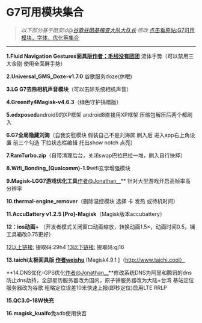 **G7可用模块集合**
===
>*以下部分基于酷安id@[谷歌驻酷基稽查大队大队长](http://www.coolapk.com/u/941344) 修改*
[点击看原帖:G7可用模块，字体，优化等集合](https://www.coolapk.com/feed/11601231)
---

**1.Fluid Navigation Gestures面具版[作者：毛线没有团团](http://www.coolapk.com/u/570913)** 流体手势（可以禁用三大金刚 使用全面屏手势）

**2.Universal_GMS_Doze-v1.7.0** 谷歌服务doze(休眠)

**3.LG G7去除相机声音模块**（可以去除系统相机声音）

**4.Greenify4Magisk-v4.6.3**（绿色守护捐赠版）

**5.edxposed**android9的XP框架 android8直接用XP框架 压缩包解压后两个都刷入

**6.G7全局隐藏刘海**（自我安慰模块 假装自己不是刘海屏 刷入后 进入app右上角设置 前三个勾选 下拉状态栏编辑 托出show notch 点亮）

**7.RamTurbo.zip**（自带清理后台，关闭swap巴拉巴拉一堆，刷入自行抉择）

**8.Wifi_Bonding_(Qualcomm)-1.9**wifi玄学增强模块

**9.Magisk-LGG7游戏优化工具**[作者@Jonathan__](http://www.coolapk.com/u/1657888)**  针对大型游戏开启高帧率高分辨率

**10.thermal-engine_remover**（删除温控模块 选择 卡 发热 或待机时间）

**11.AccuBattery v1.2.5 [Pro]-Magisk**（Magisk版本accubattery）

**12：ios动画+** （开发者模式关闭窗口动画缩放，转换动画1.5×，动画时间0.5，镧工具箱改0.75更好）

[12以上链接:](https://pan.baidu.com/s/16otusJKN28apH7L0bBbm0Q) 提取码:29h4 
[13以下链接:](链接:https://pan.baidu.com/s/19UAI-qdSot8gFbxSTUpbAw) 提取码:gj16 

**13.taichi太极面具版 [作者weishu](http://www.coolapk.com/u/1257513)** [Magisk4.9.1 ]（http://www.taichi.cool）

**14.DNS优化-GPS优化[作者@Jonathan__](http://www.coolapk.com/u/1657888)**修改系统DNS为阿里和腾讯的dns防止dns劫持，全部星历服务器改为国内，原子钟服务器改为大陆+台湾 基站定位服务器改为谷歌 粗略定位误差10米快速上报(即秒定位)启用LTE RRLP

**15.QC3.0-18W快充**

**16.magisk_kuaifo**免adb使用快否
